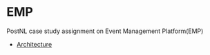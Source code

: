 # EMP
PostNL case study assignment on Event Management Platform(EMP)

- [Architecture](./docs/architecture.png)
